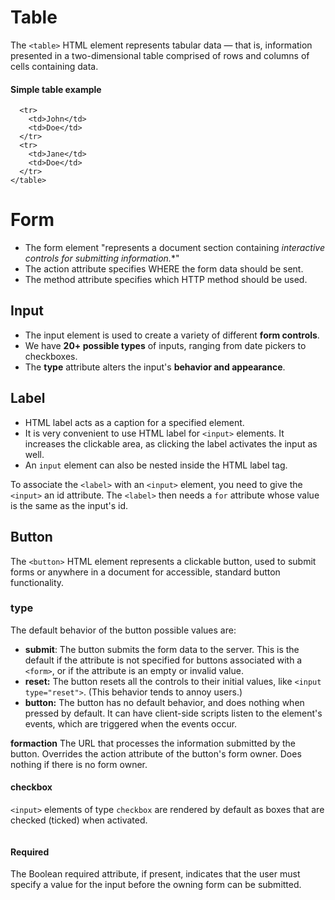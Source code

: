 # Table

The `<table>` HTML element represents tabular data — that is, information presented in a two-dimensional table comprised of rows and columns of cells containing data.

#### Simple table example
```<table>
  <tr>
    <td>John</td>
    <td>Doe</td>
  </tr>
  <tr>
    <td>Jane</td>
    <td>Doe</td>
  </tr>
</table>
```

# Form

* The form element "represents a document section containing **interactive controls for submitting information*.**"
* The action attribute specifies WHERE the form data should be sent.
* The method attribute specifies which HTTP method should be used.

## Input

* The input element is used to create a variety of different **form controls**.
* We have **20+ possible types** of inputs, ranging from date pickers to checkboxes.
* The **type** attribute alters the input's **behavior and appearance**.

## Label

* HTML label acts as a caption for a specified element.
* It is very convenient to use HTML label for `<input>` elements. It increases the clickable area, as clicking the label activates the input as well.
* An `input` element can also be nested inside the HTML label tag.

To associate the `<label>` with an `<input>` element, you need to give the `<input>` an id attribute. The `<label>` then needs a `for` attribute whose value is the same as the input's id.

## Button

The `<button>` HTML element represents a clickable button, used to submit forms or anywhere in a document for accessible, standard button functionality.

### type
The default behavior of the button possible values are:

* **submit**: The button submits the form data to the server. This is the default if the attribute is not specified for buttons associated with a `<form>`, or if the attribute is an empty or invalid value.
* **reset:** The button resets all the controls to their initial values, like `<input type="reset">`. (This behavior tends to annoy users.)
* **button:** The button has no default behavior, and does nothing when pressed by default. It can have client-side scripts listen to the element's events, which are triggered when the events occur.

**formaction**
The URL that processes the information submitted by the button. Overrides the action attribute of the button's form owner. Does nothing if there is no form owner.

#### checkbox
`<input>` elements of type `checkbox` are rendered by default as boxes that are checked (ticked) when activated.

```Note: Radio buttons are similar to checkboxes, but with an important distinction — radio buttons are grouped into a set in which only one radio button can be selected at a time, whereas checkboxes allow you to turn single values on and off. 
```

#### Required
The Boolean required attribute, if present, indicates that the user must specify a value for the input before the owning form can be submitted.



